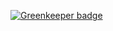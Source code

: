 
[![Greenkeeper badge](https://badges.greenkeeper.io/appium/ios-webview-app.svg)](https://greenkeeper.io/)
